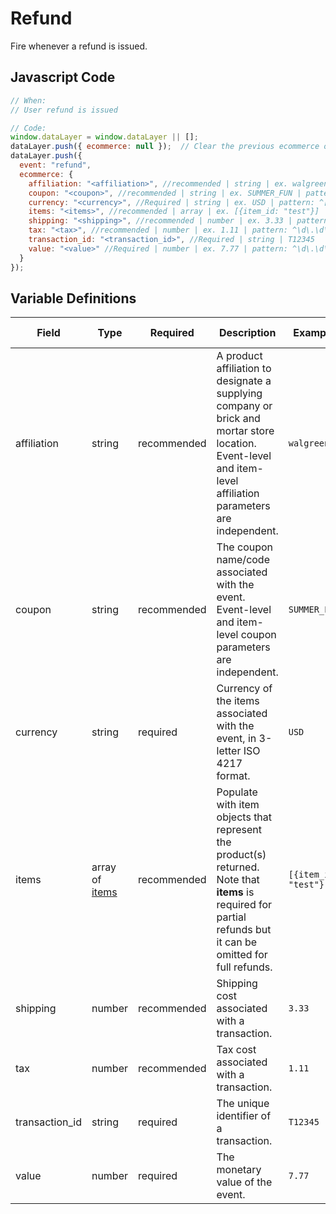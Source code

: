 # Refund

Fire whenever a refund is issued.

## Javascript Code

```js
// When:
// User refund is issued

// Code:
window.dataLayer = window.dataLayer || [];
dataLayer.push({ ecommerce: null });  // Clear the previous ecommerce object.
dataLayer.push({
  event: "refund",
  ecommerce: {
    affiliation: "<affiliation>", //recommended | string | ex. walgreens | pattern: ^[A-Za-z0-9_]+$	
    coupon: "<coupon>", //recommended | string | ex. SUMMER_FUN | pattern: ^[A-Za-z0-9_]+$ 
    currency: "<currency>", //Required | string | ex. USD | pattern: ^[A-Z]{3}$ | min. 3, max. 3
    items: "<items>", //recommended | array | ex. [{item_id: "test"}]
    shipping: "<shipping>", //recommended | number | ex. 3.33 | pattern: ^\d\.\d\d$	| min. 0.00
    tax: "<tax>", //recommended | number | ex. 1.11 | pattern: ^\d\.\d\d$	| min. 0.00
    transaction_id: "<transaction_id>", //Required | string | T12345
    value: "<value>" //Required | number | ex. 7.77 | pattern: ^\d\.\d\d$	| min. 0.00
  }
});
```

## Variable Definitions

|Field|Type|Required|Description|Example|Pattern|Min Length|Max Length|Minimum|Maximum|Multiple Of|
| --- | --- | --- | --- | --- | --- | --- | --- | --- | --- | --- |
|affiliation|string|recommended|A product affiliation to designate a supplying company or brick and mortar store location. Event-level and item-level affiliation parameters are independent.|`walgreens`|`^[A-Za-z0-9_]+$`|
|coupon|string|recommended|The coupon name/code associated with the event. Event-level and item-level coupon parameters are independent.|`SUMMER_FUN`|`^[A-Za-z0-9_]+$`|
|currency|string|required|Currency of the items associated with the event, in 3-letter ISO 4217 format.|`USD`|`^[A-Z]{3}$`|3|3|
|items|array of [items](/schemas/item.md)|recommended|Populate with item objects that represent the product(s) returned. Note that **items** is required for partial refunds but it can be omitted for full refunds.|`[{item_id: "test"}]`
|shipping|number|recommended|Shipping cost associated with a transaction.|`3.33`|`^\d\.\d\d$`|||0.00|
|tax|number|recommended|Tax cost associated with a transaction.|`1.11`|`^\d\.\d\d$`|||0.00|
|transaction_id|string|required|The unique identifier of a transaction.|`T12345`|
|value|number|required|The monetary value of the event.|`7.77`|`^\d\.\d\d$`|||0.00|